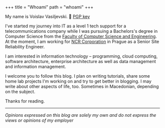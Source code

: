 +++
title = "Whoami"
path = "whoami"
+++

My name is Voislav Vasiljevski. 🔐 [PGP key](/thelazysre.pgp)

I've started my journey into IT as a level 1 tech support for a telecommunications company while I was pursuing a Bachelors's degree in Computer Science from the [Faculty of Computer Science and Engineering](https://www.finki.ukim.mk/en). At the moment, I am working for [NCR Corporation](https://www.ncr.com) in Prague as a Senior Site Reliability Engineer.

I am interested in information technology – programming, cloud computing, software architecture, enterprise architecture as well as data management and information management.

I welcome you to follow this blog. I plan on writing tutorials, share some home lab projects I'm working on and try to get better in blogging. I may write about other aspects of life, too. Sometimes in Macedonian, depending on the subject.

Thanks for reading.

---

_Opinions expressed on this blog are solely my own and do not express the views or opinions of my employer_